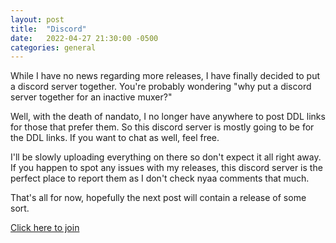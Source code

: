 ```yaml
---
layout: post
title:  "Discord"
date:   2022-04-27 21:30:00 -0500
categories: general
---
```

While I have no news regarding more releases, I have finally decided to put a discord server together. You're probably wondering "why put a discord server together for an inactive muxer?"

Well, with the death of nandato, I no longer have anywhere to post DDL links for those that prefer them. So this discord server is mostly going to be for the DDL links. If you want to chat as well, feel free.

I'll be slowly uploading everything on there so don't expect it all right away. If you happen to spot any issues with my releases, this discord server is the perfect place to report them as I don't check nyaa comments that much.

That's all for now, hopefully the next post will contain a release of some sort.

[Click here to join](https://discord.gg/vu9rxxAvcV)